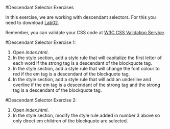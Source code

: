 
#Descendant Selector Exercises

In this exercise, we are working with descendant selectors. For this you need to download [Lab02](archives/Lab02.zip).

Remember, you can validate your CSS code at <a href="http://jigsaw.w3.org/css-validator" target="_ blank">W3C CSS Validation Service</a>.

#Descendant Selector Exercise 1:

1. Open *index.html*.
2. In the style section, add a style rule that will capitalize the first letter of each word if the strong tag is a descendant of the blockquote tag.
3. In the style section, add a style rule that will change the font colour to red if the em tag is a descendant of the blockquote tag.
4. In the style section, add a style rule that will add an underline and overline if the em tag is a descendant of the strong tag and the strong tag is a descendant of the blockquote tag.

#Descendant Selector Exercise 2:
1. Open *index.html*.
2. In the style section, modify the style rule added in number 3 above so only direct em children of the blockquote are selected.
